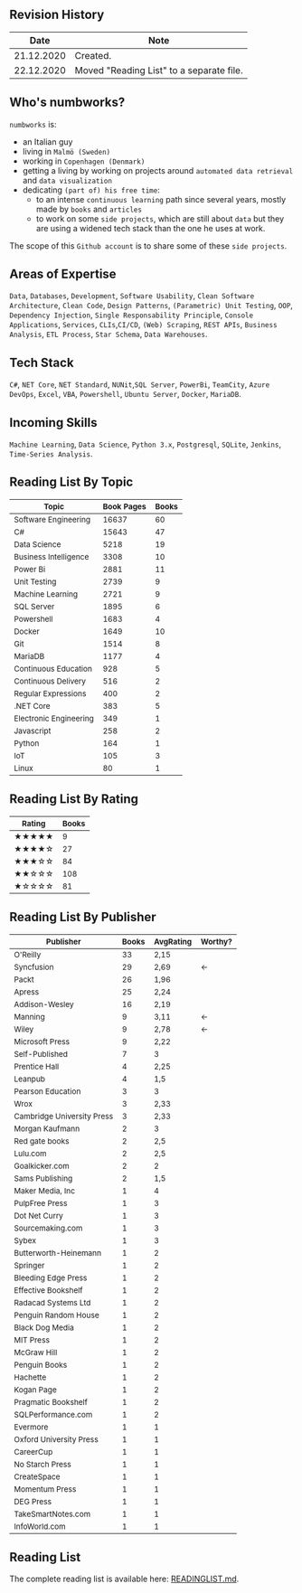 ## Revision History

| Date | Note |
|---|---|
|21.12.2020| Created. |
|22.12.2020| Moved "Reading List" to a separate file. |

## Who's numbworks?

`numbworks` is:
- an Italian guy 
- living in `Malmö (Sweden)`
- working in `Copenhagen (Denmark)`
- getting a living by working on projects around `automated data retrieval` and `data visualization`
- dedicating `(part of) his free time`: 
    - to an intense `continuous learning` path since several years, mostly made by `books` and `articles`
    - to work on some `side projects`, which are still about `data` but they are using a widened tech stack than the one he uses at work.

The scope of this `Github account` is to share some of these `side projects`.

## Areas of Expertise

`Data`, `Databases`, `Development`, `Software Usability`, `Clean Software Architecture`, `Clean Code`, `Design Patterns`, `(Parametric) Unit Testing`, `OOP`, `Dependency Injection`, `Single Responsability Principle`, `Console Applications`, `Services`, `CLIs`,`CI/CD`, `(Web) Scraping`, `REST APIs`, `Business Analysis`, `ETL Process`, `Star Schema`, `Data Warehouses`.

## Tech Stack

`C#`, `NET Core`, `NET Standard`, `NUNit`,`SQL Server`, `PowerBi`, `TeamCity`, `Azure DevOps`, `Excel`, `VBA`, `Powershell`, `Ubuntu Server`, `Docker`, `MariaDB`.

## Incoming Skills

`Machine Learning`, `Data Science`, `Python 3.x`, `Postgresql`, `SQLite`, `Jenkins`, `Time-Series Analysis`.

## Reading List By Topic

|<sub>Topic</sub>|<sub>Book Pages</sub>|<sub>Books</sub>|
|---|---|---|
|<sub>Software Engineering</sub>|<sub>16637</sub>|<sub>60</sub>|
|<sub>C#</sub>|<sub>15643</sub>|<sub>47</sub>|
|<sub>Data Science</sub>|<sub>5218</sub>|<sub>19</sub>|
|<sub>Business Intelligence</sub>|<sub>3308</sub>|<sub>10</sub>|
|<sub>Power Bi</sub>|<sub>2881</sub>|<sub>11</sub>|
|<sub>Unit Testing</sub>|<sub>2739</sub>|<sub>9</sub>|
|<sub>Machine Learning</sub>|<sub>2721</sub>|<sub>9</sub>|
|<sub>SQL Server</sub>|<sub>1895</sub>|<sub>6</sub>|
|<sub>Powershell</sub>|<sub>1683</sub>|<sub>4</sub>|
|<sub>Docker</sub>|<sub>1649</sub>|<sub>10</sub>|
|<sub>Git</sub>|<sub>1514</sub>|<sub>8</sub>|
|<sub>MariaDB</sub>|<sub>1177</sub>|<sub>4</sub>|
|<sub>Continuous Education</sub>|<sub>928</sub>|<sub>5</sub>|
|<sub>Continuous Delivery</sub>|<sub>516</sub>|<sub>2</sub>|
|<sub>Regular Expressions</sub>|<sub>400</sub>|<sub>2</sub>|
|<sub>.NET Core</sub>|<sub>383</sub>|<sub>5</sub>|
|<sub>Electronic Engineering</sub>|<sub>349</sub>|<sub>1</sub>|
|<sub>Javascript</sub>|<sub>258</sub>|<sub>2</sub>|
|<sub>Python</sub>|<sub>164</sub>|<sub>1</sub>|
|<sub>IoT</sub>|<sub>105</sub>|<sub>3</sub>|
|<sub>Linux</sub>|<sub>80</sub>|<sub>1</sub>|

## Reading List By Rating

|<sub>Rating</sub>|<sub>Books</sub>|
|---|---|
|<sub>★★★★★</sub>|<sub>9</sub>|
|<sub>★★★★☆</sub>|<sub>27</sub>|
|<sub>★★★☆☆</sub>|<sub>84</sub>|
|<sub>★★☆☆☆</sub>|<sub>108</sub>|
|<sub>★☆☆☆☆</sub>|<sub>81</sub>|

## Reading List By Publisher

|<sub>Publisher</sub>|<sub>Books</sub>|<sub>AvgRating</sub>|<sub>Worthy?</sub>|
|---|---|---|---|
|<sub>O'Reilly</sub>|<sub>33</sub>|<sub>2,15</sub>||
|<sub>Syncfusion</sub>|<sub>29</sub>|<sub>2,69</sub>|<sub>←</sub>|
|<sub>Packt</sub>|<sub>26</sub>|<sub>1,96</sub>||
|<sub>Apress</sub>|<sub>25</sub>|<sub>2,24</sub>||
|<sub>Addison-Wesley</sub>|<sub>16</sub>|<sub>2,19</sub>||
|<sub>Manning</sub>|<sub>9</sub>|<sub>3,11</sub>|<sub>←</sub>|
|<sub>Wiley</sub>|<sub>9</sub>|<sub>2,78</sub>|<sub>←</sub>|
|<sub>Microsoft Press</sub>|<sub>9</sub>|<sub>2,22</sub>||
|<sub>Self-Published</sub>|<sub>7</sub>|<sub>3</sub>||
|<sub>Prentice Hall</sub>|<sub>4</sub>|<sub>2,25</sub>||
|<sub>Leanpub</sub>|<sub>4</sub>|<sub>1,5</sub>||
|<sub>Pearson Education</sub>|<sub>3</sub>|<sub>3</sub>||
|<sub>Wrox</sub>|<sub>3</sub>|<sub>2,33</sub>||
|<sub>Cambridge University Press</sub>|<sub>3</sub>|<sub>2,33</sub>||
|<sub>Morgan Kaufmann</sub>|<sub>2</sub>|<sub>3</sub>||
|<sub>Red gate books</sub>|<sub>2</sub>|<sub>2,5</sub>||
|<sub>Lulu.com</sub>|<sub>2</sub>|<sub>2,5</sub>||
|<sub>Goalkicker.com</sub>|<sub>2</sub>|<sub>2</sub>||
|<sub>Sams Publishing</sub>|<sub>2</sub>|<sub>1,5</sub>||
|<sub>Maker Media, Inc</sub>|<sub>1</sub>|<sub>4</sub>||
|<sub>PulpFree Press</sub>|<sub>1</sub>|<sub>3</sub>||
|<sub>Dot Net Curry</sub>|<sub>1</sub>|<sub>3</sub>||
|<sub>Sourcemaking.com</sub>|<sub>1</sub>|<sub>3</sub>||
|<sub>Sybex</sub>|<sub>1</sub>|<sub>3</sub>||
|<sub>Butterworth-Heinemann</sub>|<sub>1</sub>|<sub>2</sub>||
|<sub>Springer</sub>|<sub>1</sub>|<sub>2</sub>||
|<sub>Bleeding Edge Press</sub>|<sub>1</sub>|<sub>2</sub>||
|<sub>Effective Bookshelf</sub>|<sub>1</sub>|<sub>2</sub>||
|<sub>Radacad Systems Ltd</sub>|<sub>1</sub>|<sub>2</sub>||
|<sub>Penguin Random House</sub>|<sub>1</sub>|<sub>2</sub>||
|<sub>Black Dog Media</sub>|<sub>1</sub>|<sub>2</sub>||
|<sub>MIT Press</sub>|<sub>1</sub>|<sub>2</sub>||
|<sub>McGraw Hill</sub>|<sub>1</sub>|<sub>2</sub>||
|<sub>Penguin Books</sub>|<sub>1</sub>|<sub>2</sub>||
|<sub>Hachette</sub>|<sub>1</sub>|<sub>2</sub>||
|<sub>Kogan Page</sub>|<sub>1</sub>|<sub>2</sub>||
|<sub>Pragmatic Bookshelf</sub>|<sub>1</sub>|<sub>2</sub>||
|<sub>SQLPerformance.com</sub>|<sub>1</sub>|<sub>2</sub>||
|<sub>Evermore</sub>|<sub>1</sub>|<sub>1</sub>||
|<sub>Oxford University Press</sub>|<sub>1</sub>|<sub>1</sub>||
|<sub>CareerCup</sub>|<sub>1</sub>|<sub>1</sub>||
|<sub>No Starch Press</sub>|<sub>1</sub>|<sub>1</sub>||
|<sub>CreateSpace</sub>|<sub>1</sub>|<sub>1</sub>||
|<sub>Momentum Press</sub>|<sub>1</sub>|<sub>1</sub>||
|<sub>DEG Press</sub>|<sub>1</sub>|<sub>1</sub>||
|<sub>TakeSmartNotes.com</sub>|<sub>1</sub>|<sub>1</sub>||
|<sub>InfoWorld.com</sub>|<sub>1</sub>|<sub>1</sub>||

## Reading List

The complete reading list is available here: [READINGLIST.md](READINGLIST.md).